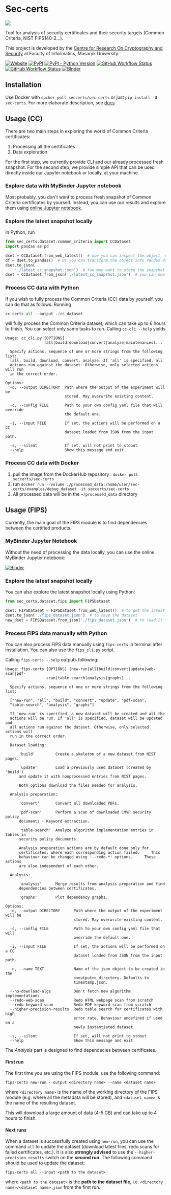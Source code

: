 # Sec-certs

![](docs/_static/logo.svg)

Tool for analysis of security certificates and their security targets (Common Criteria, NIST FIPS140-2...).

This project is developed by the [Centre for Research On Cryptography and Security](https://crocs.fi.muni.cz) at Faculty of Informatics, Masaryk University.

[![Website](https://img.shields.io/website?down_color=red&down_message=offline&style=flat-square&up_color=SpringGreen&up_message=online&url=https%3A%2F%2Fseccerts.org)](https://seccerts.org)
[![PyPI](https://img.shields.io/pypi/v/sec-certs?style=flat-square)](https://pypi.org/project/sec-certs/)
[![PyPI - Python Version](https://img.shields.io/pypi/pyversions/sec-certs?label=Python%20versions&style=flat-square)](https://pypi.org/project/sec-certs/)
[![GitHub Workflow Status](https://img.shields.io/github/workflow/status/crocs-muni/sec-certs/tests?style=flat-square)](https://github.com/crocs-muni/sec-certs/actions/workflows/tests.yml)
[![GitHub Workflow Status](https://img.shields.io/github/workflow/status/crocs-muni/sec-certs/Docker%20Image%20CI?label=Docker%20build&style=flat-square)](https://hub.docker.com/repository/docker/seccerts/sec-certs)
[![Binder](https://mybinder.org/badge_logo.svg)](https://mybinder.org/v2/gh/crocs-muni/sec-certs/dev?filepath=notebooks%2Fcpe_cve.ipynb)

## Installation

Use Docker with `docker pull seccerts/sec-certs` or just `pip install -U sec-certs`. For more elaborate description, see [docs](https://seccerts.org/docs/installation.html)

## Usage (CC)

There are two main steps in exploring the world of Common Criteria certificates:

1. Processing all the certificates
2. Data exploration

For the first step, we currently provide CLI and our already processed fresh snapshot. For the second step, we provide simple API that can be used directly inside our Jupyter notebook or locally, at your machine.

### Explore data with MyBinder Jupyter notebook

Most probably, you don't want to process fresh snapshot of Common Criteria certificates by yourself. Instead, you can use our results and explore them using [online Jupyter notebook](https://mybinder.org/v2/gh/crocs-muni/sec-certs/dev?filepath=notebooks%2Fcpe_cve.ipynb).

### Explore the latest snapshot locally

In Python, run

```python
from sec_certs.dataset.common_criteria import CCDataset
import pandas as pd

dset = CCDataset.from_web_latest()  # now you can inspect the object, certificates are held in dset.certs
df = dset.to_pandas()  # Or you can transform the object into Pandas dataframe
dset.to_json(
    './latest_cc_snapshot.json')  # You may want to store the snapshot as json, so that you don't have to download it again
dset = CCDataset.from_json('./latest_cc_snapshot.json')  # you can now load your stored dataset again
```

### Process CC data with Python

If you wish to fully process the Common Criteria (CC) data by yourself, you can do that as follows. Running

```python
cc-certs all --output ./cc_dataset
```

will fully process the Common Criteria dataset, which can take up to 6 hours to finish. You can select only same tasks to run. Calling `cc-cli --help` yields

```
Usage: cc_cli.py [OPTIONS]
                 [all|build|download|convert|analyze|maintenances]...

  Specify actions, sequence of one or more strings from the following list:
  [all, build, download, convert, analyze] If 'all' is specified, all
  actions run against the dataset. Otherwise, only selected actions will run
  in the correct order.

Options:
  -o, --output DIRECTORY  Path where the output of the experiment will be
                          stored. May overwrite existing content.

  -c, --config FILE       Path to your own config yaml file that will override
                          the default one.

  -i, --input FILE        If set, the actions will be performed on a CC
                          dataset loaded from JSON from the input path.

  -s, --silent            If set, will not print to stdout
  --help                  Show this message and exit.
```

### Process CC data with Docker

 1. pull the image from the DockerHub repository : `docker pull seccerts/sec-certs`
 2. run `docker run --volume ./processed_data:/home/user/sec-certs/examples/debug_dataset -it seccerts/sec-certs`
 3. All processed data will be in the `~/processed_data` directory

## Usage (FIPS)

Currently, the main goal of the FIPS module is to find dependencies between the certified products.

### MyBinder Jupyter Notebook

Without the need of processing the data locally, you can use the online MyBinder Jupyter notebook:

[![Binder](https://mybinder.org/badge_logo.svg)](https://mybinder.org/v2/gh/crocs-muni/sec-certs/fips?filepath=.%2Fnotebooks%2Ffips_data.ipynb)


### Explore the latest snapshot locally

You can also explore the latest snapshot locally using Python:
```py
from sec_certs.dataset.fips import FIPSDataset

dset: FIPSDataset = FIPSDataset.from_web_latest()  # to get the latest snapshot
dset.to_json('./fips_dataset.json')  # to save the dataset
new_dset = FIPSDataset.from_json('./fips_dataset.json')  # to load it from disk

```

### Process FIPS data manually with Python

You can also process FIPS data manually using `fips-certs` in terminal after installation.
You can also use the `fips_cli.py` script.

Calling `fips-certs --help` outputs following:
```
Usage: fips-certs [OPTIONS] [new-run|all|build|convert|update|web-scan|pdf-
                  scan|table-search|analysis|graphs]...

  Specify actions, sequence of one or more strings from the following list:

  ["new-run", "all", "build", "convert", "update", "pdf-scan",
  "table-search", "analysis", "graphs"]

  If 'new-run' is specified, a new dataset will be created and all the
  actions will be run. If 'all' is specified, dataset will be updated and
  all actions run against the dataset. Otherwise, only selected actions will
  run in the correct order.

  Dataset loading:

      'build'         Create a skeleton of a new dataset from NIST pages.

      'update'        Load a previously used dataset (created by 'build')
      and update it with nonprocessed entries from NIST pages.

      Both options download the files needed for analysis.

  Analysis preparation:

      'convert'       Convert all downloaded PDFs.

      'pdf-scan'      Perform a scan of downloaded CMVP security policy
      documents - Keyword extraction.

      'table-search'  Analyze algorithm implementation entries in tables in
      security policy documents.

      Analysis preparation actions are by default done only for
      certificates, where each corresponding action failed.     This
      behaviour can be changed using '--redo-*' options.     These actions
      are also independent of each other.

  Analysis:

      'analysis'      Merge results from analysis preparation and find
      dependencies between certificates.

      'graphs'        Plot dependency graphs.

Options:
  -o, --output DIRECTORY      Path where the output of the experiment will be
                              stored. May overwrite existing content.

  -c, --config FILE           Path to your own config yaml file that will
                              override the default one.

  -i, --input FILE            If set, the actions will be performed on a CC
                              dataset loaded from JSON from the input path.

  -n, --name TEXT             Name of the json object to be created in the
                              <<output>> directory. Defaults to
                              timestamp.json.

  --no-download-algs          Don't fetch new algorithm implementations
  --redo-web-scan             Redo HTML webpage scan from scratch
  --redo-keyword-scan         Redo PDF keyword scan from scratch
  --higher-precision-results  Redo table search for certificates with high
                              error rate. Behaviour undefined if used on a
                              newly instantiated dataset.

  -s, --silent                If set, will not print to stdout
  --help                      Show this message and exit.
```

The *Analysis* part is designed to find dependecies between certificates.

#### First run
The first time you are using the FIPS module, use the following command:
```
fips-certs new-run --output <directory name> --name <dataset name>
```
where `<directory name>` is the name of the working directory of the FIPS module
(e.g. where all the metadata will be stored), and `<dataset name>` is the name of the resulting dataset.

This will download a large amount of data (4-5 GB) and can take up to 4 hours to finish.

#### Next runs

When a dataset is successfully created using `new-run`, you can use the command `all` to update the dataset
(download latest files, redo scans for failed certificates, etc.). It is also **strongly advised** to use the `--higher-precision-results`
switch on the **second run**. The following command should be used to update the dataset:
```
fips-certs all --input <path to the dataset>
```
where `<path to the dataset>` is the **path to the dataset file**, i.e. `<directory name>/<dataset name>.json` from the first run.
